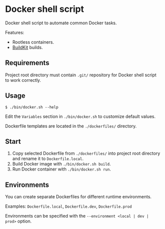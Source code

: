 # Docker shell script

Docker shell script to automate common Docker tasks.

Features:

- Rootless containers.
- [BuildKit](https://docs.docker.com/develop/develop-images/build_enhancements/) builds.

## Requirements

Project root directory must contain `.git/` repository for Docker shell script to work correctly.

## Usage

```console
$ ./bin/docker.sh --help
```

Edit the `Variables` section in `./bin/docker.sh` to customize default values.

Dockerfile templates are located in the `./dockerfiles/` directory.

## Start

1. Copy selected Dockerfile from `./dockerfiles/` into project root directory and rename it to `Dockerfile.local`.
2. Build Docker image with `./bin/docker.sh build`.
3. Run Docker container with `./bin/docker.sh run`.

## Environments

You can create separate Dockerfiles for different runtime environments.

Examples: `Dockerfile.local`, `Dockerfile.dev`, `Dockerfile.prod`

Environments can be specified with the `--environment <local | dev | prod>` option.
